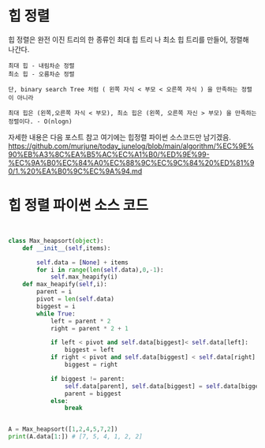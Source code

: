 # 힙 정렬
힙 정렬은 완전 이진 트리의 한 종류인 최대 힙 트리 나 최소 힙 트리를 만들어, 정렬해 나간다.  
```
최대 힙 - 내림차순 정렬
최소 힙 - 오름차순 정렬  

단, binary search Tree 처럼 ( 왼쪽 자식 < 부모 < 오른쪽 자식 ) 을 만족하는 정렬이 아니라

최대 힙은 (왼쪽,오른쪽 자식 < 부모), 최소 힙은 (왼쪽, 오른쪽 자신 > 부모) 을 만족하는 정렬이다. - O(nlogn)
```


자세한 내용은 다음 포스트 참고 여기에는 힙정렬 파이썬 소스코드만 남기겠음.  
https://github.com/murjune/today_junelog/blob/main/algorithm/%EC%9E%90%EB%A3%8C%EA%B5%AC%EC%A1%B0/%ED%9E%99-%EC%9A%B0%EC%84%A0%EC%88%9C%EC%9C%84%20%ED%81%90/1.%20%EA%B0%9C%EC%9A%94.md

# 힙 정렬 파이썬 소스 코드
``` python


class Max_heapsort(object):
    def __init__(self,items):

        self.data = [None] + items
        for i in range(len(self.data),0,-1):
            self.max_heapify(i)
    def max_heapify(self,i):
        parent = i
        pivot = len(self.data)
        biggest = i
        while True:
            left = parent * 2
            right = parent * 2 + 1

            if left < pivot and self.data[biggest]< self.data[left]:
                biggest = left
            if right < pivot and self.data[biggest] < self.data[right]:
                biggest = right

            if biggest != parent:
                self.data[parent], self.data[biggest] = self.data[biggest], self.data[parent]
                parent = biggest
            else:
                break


A = Max_heapsort([1,2,4,5,7,2])
print(A.data[1:]) # [7, 5, 4, 1, 2, 2]

```

